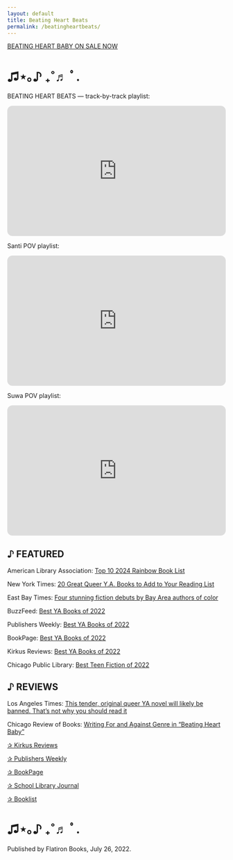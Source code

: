 ```yaml
---
layout: default
title: Beating Heart Beats
permalink: /beatingheartbeats/
---
```


[BEATING HEART BABY ON SALE NOW]("https://us.macmillan.com/books/9781250819093/beatingheartbaby")

<h1>♫⋆｡♪ ₊˚♬ ﾟ.</h1>

BEATING HEART BEATS — track-by-track playlist:

<iframe style="border-radius:12px" src="https://open.spotify.com/embed/playlist/4w0bYbL6aYVixe75yrkESZ?utm_source=generator" width="100%" height="300" frameBorder="0" allowfullscreen="" allow="autoplay; clipboard-write; encrypted-media; fullscreen; picture-in-picture"></iframe>

Santi POV playlist:

<iframe style="border-radius:12px" src="https://open.spotify.com/embed/playlist/20zlebabpjznlQTzxnVMkA?utm_source=generator&theme=0" width="100%" height="300" frameBorder="0" allowfullscreen="" allow="autoplay; clipboard-write; encrypted-media; fullscreen; picture-in-picture"></iframe>

Suwa POV playlist:

<iframe style="border-radius:12px" src="https://open.spotify.com/embed/playlist/4stG8gBgnPcezEImbaJM9z?utm_source=generator&theme=0" width="100%" height="300" frameBorder="0" allowfullscreen="" allow="autoplay; clipboard-write; encrypted-media; fullscreen; picture-in-picture"></iframe>

<h2>♪ <strong>FEATURED</strong></h2>

American Library Association: <a href="https://drive.google.com/file/d/1i7HyCpYb4NMGtdxn0ImOAK3XsiiwON7b/view">Top 10 2024 Rainbow Book List</a>

New York Times: <a href="https://t.umblr.com/redirect?z=https%3A%2F%2Fwww.nytimes.com%2F2023%2F06%2F15%2Fbooks%2Freview%2Flgbtq-ya-books-authors.html&amp;t=ZjlhNTRiYTMxZjBlNWRjZTlmMDBlOGNjODA4NTE2NzFmOWY2NGEyYixkYjY4ZDQxMzJkY2ZiZGUwZDg4MTdlN2JhNDkyNDExMThmYjI5NjA5&amp;ts=1711079487">20 Great Queer Y.A. Books to Add to Your Reading List</a>

East Bay Times: <a href="https://www.eastbaytimes.com/2023/01/15/books-four-stunning-fiction-debuts-by-bay-area-authors-of-color/">Four stunning fiction debuts by Bay Area authors of color</a>

BuzzFeed: <a href="https://www.buzzfeed.com/farrahpenn/the-best-young-adult-books-of-2022">Best YA Books of 2022</a>

Publishers Weekly: <a href="https://best-books.publishersweekly.com/pw/best-books/2022/young-adult#book/book-3">Best YA Books of 2022</a>

BookPage: <a href="https://www.bookpage.com/features/best-ya-books-of-2022/">Best YA Books of 2022</a>

Kirkus Reviews: <a href="https://www.kirkusreviews.com/best-of/2022/young-adult/books/">Best YA Books of 2022</a>

Chicago Public Library: <a href="https://chipublib.bibliocommons.com/list/share/200121216_chipublib_teens/2203493022_best_teen_fiction_of_2022">Best Teen Fiction of 2022</a>

<h2>♪ <strong>REVIEWS</strong></h2>

Los Angeles Times: <a href="https://www.latimes.com/entertainment-arts/books/story/2022-07-25/review-lio-min-fresh-queer-ya-novel-beating-heart-baby">This tender, original queer YA novel will likely be banned. That’s not why you should read it</a>

Chicago Review of Books: <a href="https://chireviewofbooks.com/2022/08/02/beating-heart-baby/">Writing For and Against Genre in “Beating Heart Baby”</a>

<a href="https://www.kirkusreviews.com/book-reviews/lio-min/beating-heart-baby/#review-body">✰ Kirkus Reviews</a>

<a href="https://www.publishersweekly.com/978-1-250-819093">✰ Publishers Weekly</a>

<a href="https://www.bookpage.com/reviews/beating-heart-baby-lio-min-book-review/">✰ BookPage</a>

<a href="https://www.slj.com/review/beating-heart-baby">✰ School Library Journal</a>

<a href="https://macmillanlibrary.com/2022/02/10/2022-ya-starred-reviews-round-up-so-far/">✰ Booklist</a>

<h1>♫⋆｡♪ ₊˚♬ ﾟ.</h1>

Published by Flatiron Books, July 26, 2022.

